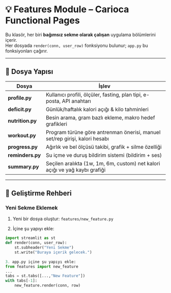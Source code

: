 # 💡 Features Module – Carioca Functional Pages

Bu klasör, her biri **bağımsız sekme olarak çalışan** uygulama bölümlerini içerir.  
Her dosyada `render(conn, user_row)` fonksiyonu bulunur; `app.py` bu fonksiyonları çağırır.

---

## 📁 Dosya Yapısı

| Dosya | İşlev |
|--------|--------|
| **profile.py** | Kullanıcı profili, ölçüler, fasting, plan tipi, e-posta, API anahtarı |
| **deficit.py** | Günlük/haftalık kalori açığı & kilo tahminleri |
| **nutrition.py** | Besin arama, gram bazlı ekleme, makro hedef grafikleri |
| **workout.py** | Program türüne göre antrenman önerisi, manuel set/rep girişi, kalori hesabı |
| **progress.py** | Ağırlık ve bel ölçüsü takibi, grafik + silme özelliği |
| **reminders.py** | Su içme ve duruş bildirim sistemi (bildirim + ses) |
| **summary.py** | Seçilen aralıkta (1w, 1m, 6m, custom) net kalori açığı ve yağ kaybı grafiği |

---

## 🔧 Geliştirme Rehberi

### Yeni Sekme Eklemek
1. Yeni bir dosya oluştur: `features/new_feature.py`

2. İçine şu yapıyı ekle:
```python
import streamlit as st
def render(conn, user_row):
    st.subheader("Yeni Sekme")
    st.write("Buraya içerik gelecek.")
    
3. app.py içine şu yapıyı ekle:
from features import new_feature
...
tabs = st.tabs([...,"New Feature"])
with tabs[-1]:
    new_feature.render(conn, row)
